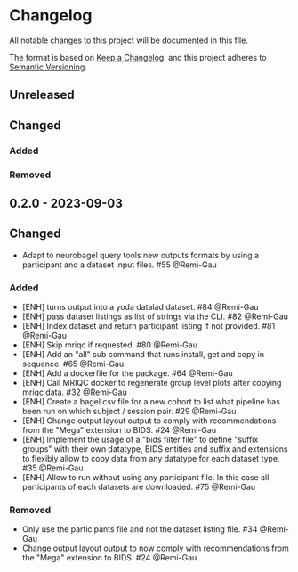 # Changelog

All notable changes to this project will be documented in this file.

The format is based on [Keep a Changelog](https://keepachangelog.com/en/1.0.0/),
and this project adheres to
[Semantic Versioning](https://semver.org/spec/v2.0.0.html).


<!--
### Added

### Changed

### Deprecated

### Removed

### Fixed

### Security
-->

## Unreleased

## Changed

### Added

### Removed


<!--
- `Added` Added for new features.
- `Changed` Changed for changes in existing functionality.
- `Deprecated` Deprecated for soon-to-be removed features.
- `Removed` Removed for now removed features.
- `Fixed` Fixed for any bug fixes.
- `Security` Security in case of vulnerabilities.
-->

## 0.2.0 - 2023-09-03

## Changed

- Adapt to neurobagel query tools new outputs formats by using a participant
  and a dataset input files. #55 @Remi-Gau

### Added

- [ENH] turns output into a yoda datalad dataset. #84 @Remi-Gau
- [ENH] pass dataset listings as list of strings via the CLI. #82 @Remi-Gau
- [ENH] Index dataset and return participant listing if not provided. #81 @Remi-Gau
- [ENH] Skip mriqc if requested. #80 @Remi-Gau
- [ENH] Add an "all" sub command that runs install, get and copy in sequence. #65 @Remi-Gau
- [ENH] Add a dockerfile for the package. #64 @Remi-Gau
- [ENH] Call MRIQC docker to regenerate group level plots after copying mriqc data. #32 @Remi-Gau
- [ENH] Create a bagel.csv file for a new cohort to list
  what pipeline has been run on which subject / session pair. #29 @Remi-Gau
- [ENH] Change output layout output to comply with recommendations
  from the "Mega" extension to BIDS. #24 @Remi-Gau
- [ENH] Implement the usage of a "bids filter file" to define "suffix groups"
  with their own datatype, BIDS entities and suffix and extensions
  to flexibly allow to copy data from any datatype for each dataset type. #35 @Remi-Gau
- [ENH] Allow to run without using any participant file.
  In this case all participants of each datasets are downloaded. #75 @Remi-Gau

### Removed

- Only use the participants file and not the dataset listing file. #34 @Remi-Gau
- Change output layout output to now comply with recommendations
  from the "Mega" extension to BIDS. #24 @Remi-Gau
